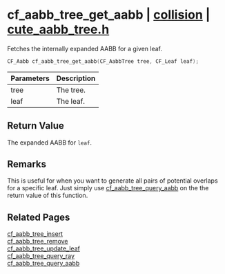 # cf_aabb_tree_get_aabb | [collision](https://github.com/RandyGaul/cute_framework/blob/master/docs/collision_readme.md) | [cute_aabb_tree.h](https://github.com/RandyGaul/cute_framework/blob/master/include/cute_aabb_tree.h)

Fetches the internally expanded AABB for a given leaf.

```cpp
CF_Aabb cf_aabb_tree_get_aabb(CF_AabbTree tree, CF_Leaf leaf);
```

Parameters | Description
--- | ---
tree | The tree.
leaf | The leaf.

## Return Value

The expanded AABB for `leaf`.

## Remarks

This is useful for when you want to generate all pairs of potential overlaps for a specific leaf. Just simply use [cf_aabb_tree_query_aabb](https://github.com/RandyGaul/cute_framework/blob/master/docs/collision/cf_aabb_tree_query_aabb.md)
  on the the return value of this function.

## Related Pages

[cf_aabb_tree_insert](https://github.com/RandyGaul/cute_framework/blob/master/docs/collision/cf_aabb_tree_insert.md)  
[cf_aabb_tree_remove](https://github.com/RandyGaul/cute_framework/blob/master/docs/collision/cf_aabb_tree_remove.md)  
[cf_aabb_tree_update_leaf](https://github.com/RandyGaul/cute_framework/blob/master/docs/collision/cf_aabb_tree_update_leaf.md)  
[cf_aabb_tree_query_ray](https://github.com/RandyGaul/cute_framework/blob/master/docs/collision/cf_aabb_tree_query_ray.md)  
[cf_aabb_tree_query_aabb](https://github.com/RandyGaul/cute_framework/blob/master/docs/collision/cf_aabb_tree_query_aabb.md)  
